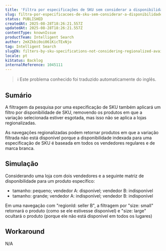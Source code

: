 ```yaml
---
title: 'Filtra por especificações de SKU sem considerar a disponibilidade regionalizada'
slug: filtra-por-especificacoes-de-sku-sem-considerar-a-disponibilidade-regionalizada
status: PUBLISHED
createdAt: 2025-08-28T18:26:21.557Z
updatedAt: 2025-08-28T18:26:21.557Z
contentType: knownIssue
productTeam: Intelligent Search
author: 2mXZkbi0oi061KicTExNjo
tag: Intelligent Search
slugEN: filters-by-sku-specifications-not-considering-regionalized-availability
locale: pt
kiStatus: Backlog
internalReference: 1045111
---
```


>ℹ️ Este problema conhecido foi traduzido automaticamente do inglês.

## Sumário


A filtragem da pesquisa por uma especificação de SKU também aplicará um filtro por disponibilidade de SKU, removendo os produtos em que a variação selecionada estiver esgotada, mas isso não se aplica a lojas regionalizadas.

As navegações regionalizadas podem retornar produtos em que a variação filtrada não está disponível porque a disponibilidade indexada para uma especificação de SKU é baseada em todos os vendedores regulares e de marca branca.
## Simulação


Considerando uma loja com dois vendedores e a seguinte matriz de disponibilidade para um produto específico:

- tamanho: pequeno; vendedor A: disponível; vendedor B: indisponível
- tamanho: grande; vendedor A: indisponível; vendedor B: indisponível

Em uma navegação com "regionId: seller B", a filtragem por "size: small" retornará o produto (como se ele estivesse disponível) e "size: large" ocultará o produto (porque ele não está disponível em todos os lugares)
## Workaround


N/A


